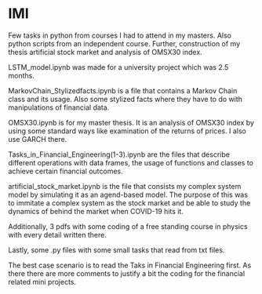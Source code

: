 # IMI
Few tasks in python from courses I had to attend in my masters. Also python scripts from an independent course. Further, construction of my thesis artificial stock market and analysis of OMSX30 index.

LSTM_model.ipynb was made for a university project which was 2.5 months. 

MarkovChain_Stylizedfacts.ipynb is a file that contains a Markov Chain class and its usage. Also some stylized facts where they have to do with manipulations of financial data.

OMSX30.ipynb is for my master thesis. It is an analysis of OMSX30 index by using some standard ways like examination of the returns of prices. I also use GARCH there. 

Tasks_in_Financial_Engineering(1-3).ipynb are the files that describe different operations with data frames, the usage of functions and classes to achieve certain financial outcomes.

artificial_stock_market.ipynb is the file that consists my complex system model by simulating it as an agend-based model. The purpose of this was to immitate a complex system as the stock market and be able to study the dynamics of behind the market when COVID-19 hits it.

Additionally, 3 pdfs with some coding of a free standing course in physics with every detail written there.

Lastly, some .py files with some small tasks that read from txt files. 

The best case scenario is to read the Taks in Financial Engineering first. As there there are more comments to justify a bit the coding for the financial related mini projects.
